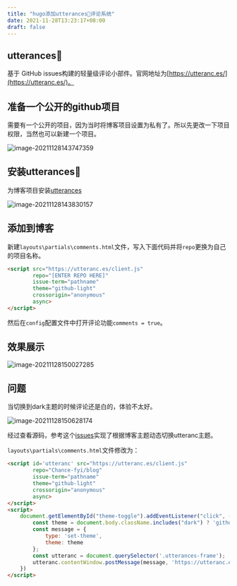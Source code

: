 ```yaml
---
title: "hugo添加utterances🔮评论系统"
date: 2021-11-28T13:23:17+08:00
draft: false
---
```


## utterances🔮

基于 GitHub issues构建的轻量级评论小部件。官网地址为[https://utteranc.es/](https://utteranc.es/)。

## 准备一个公开的github项目

需要有一个公开的项目，因为当时将博客项目设置为私有了。所以先更改一下项目权限，当然也可以新建一个项目。

![image-20211128143747359](http://r34c5ua3p.hn-bkt.clouddn.com/image-20211128143747359.png)

## 安装utterances🔮

为博客项目安装[utterances](https://github.com/apps/utterances)

![image-20211128143830157](http://r34c5ua3p.hn-bkt.clouddn.com/image-20211128143830157.png)

## 添加到博客

新建`layouts\partials\comments.html`文件，写入下面代码并将`repo`更换为自己的项目名称。

```html
<script src="https://utteranc.es/client.js"
        repo="[ENTER REPO HERE]"
        issue-term="pathname"
        theme="github-light"
        crossorigin="anonymous"
        async>
</script>
```

然后在`config`配置文件中打开评论功能`comments = true`。

## 效果展示

![image-20211128150027285](http://r34c5ua3p.hn-bkt.clouddn.com/image-20211128150027285.png)

## 问题

当切换到dark主题的时候评论还是白的，体验不太好。

![image-20211128150628174](http://r34c5ua3p.hn-bkt.clouddn.com/image-20211128150628174.png)

经过查看源码，参考这个[issues](https://github.com/utterance/utterances/issues/549)实现了根据博客主题动态切换utteranc主题。

`layouts\partials\comments.html`文件修改为：

```html
<script id='utteranc' src="https://utteranc.es/client.js"
        repo="Chance-fyi/blog"
        issue-term="pathname"
        theme="github-light"
        crossorigin="anonymous"
        async>
</script>
<script>
    document.getElementById("theme-toggle").addEventListener("click", () => {
        const theme = document.body.className.includes("dark") ? 'github-light' : 'photon-dark'
        const message = {
            type: 'set-theme',
            theme: theme
        };
        const utteranc = document.querySelector('.utterances-frame');
        utteranc.contentWindow.postMessage(message, 'https://utteranc.es');
    })
</script>
```



